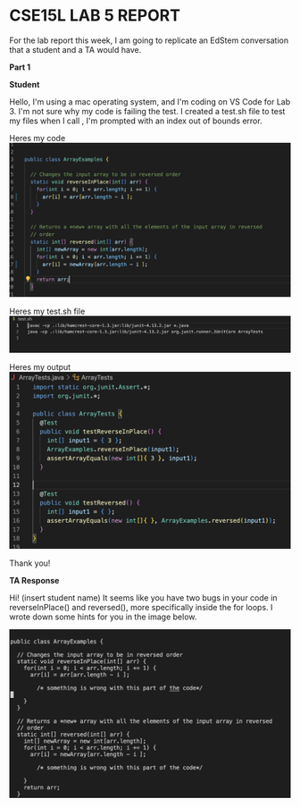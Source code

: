 # CSE15L LAB 5 REPORT 

For the lab report this week, I am going to replicate an EdStem conversation that a student and a TA would have. 

**Part 1**

**Student**

Hello, I'm using a mac operating system, and I'm coding on VS Code for Lab 3. I'm not sure why my code is failing the test. 
I created a test.sh file to test my files when I call <bash test.sh>, I'm prompted with an index out of bounds error. 

Heres my code
![Image](errorCode.png)

Heres my test.sh file 
![Image](commandSH.png)
 
 
Heres my output
![Image](errorTest.png)
 
Thank you!
 
**TA Response**

Hi! (insert student name)
It seems like you have two bugs in your code in reverseInPlace() and reversed(), more specifically inside the for loops. 
I wrote down some hints for you in the image below. 
 
![Image](taFix.png)
 
